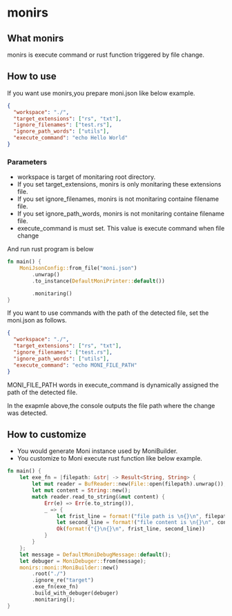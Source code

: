# monirs

## What monirs

monirs is execute command or rust function triggered by file change.

## How to use

If you want use monirs,you prepare moni.json like below example.

```json
{
  "workspace": "./",
  "target_extensions": ["rs", "txt"],
  "ignore_filenames": ["test.rs"],
  "ignore_path_words": ["utils"],
  "execute_command": "echo Hello World"
}
```

### Parameters

- workspace is target of monitaring root directory.
- If you set target_extensions, monirs is only monitaring these extensions file.
- If you set ignore_filenames, monirs is not monitaring containe filename file.
- If you set ignore_path_words, monirs is not monitaring containe filename file.
- execute_command is must set. This value is execute command when file change

And run rust program is below<br>

```rust
fn main() {
    MoniJsonConfig::from_file("moni.json")
        .unwrap()
        .to_instance(DefaultMoniPrinter::default())

        .monitaring()
}

```

If you want to use commands with the path of the detected file, set the moni.json as follows.

```json
{
  "workspace": "./",
  "target_extensions": ["rs", "txt"],
  "ignore_filenames": ["test.rs"],
  "ignore_path_words": ["utils"],
  "execute_command": "echo MONI_FILE_PATH"
}
```

MONI_FILE_PATH words in execute_command is dynamically assigned the path of the detected file.<br>

In the exapmle above,the console outputs the file path where the change was detected.

## How to customize

- You would generate Moni instance used by MoniBuilder.
- You customize to Moni execute rust function like below example.

```rust
fn main() {
    let exe_fn = |filepath: &str| -> Result<String, String> {
        let mut reader = BufReader::new(File::open(filepath).unwrap());
        let mut content = String::new();
        match reader.read_to_string(&mut content) {
            Err(e) => Err(e.to_string()),
            _ => {
                let frist_line = format!("file path is \n{}\n", filepath);
                let second_line = format!("file content is \n{}\n", content);
                Ok(format!("{}\n{}\n", frist_line, second_line))
            }
        }
    };
    let message = DefaultMoniDebugMessage::default();
    let debuger = MoniDebuger::from(message);
    monirs::moni::MoniBuilder::new()
        .root("./")
        .ignore_re("target")
        .exe_fn(exe_fn)
        .build_with_debuger(debuger)
        .monitaring();
}
```
